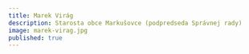 ```yaml
---
title: Marek Virág
description: Starosta obce Markušovce (podpredseda Správnej rady)
image: marek-virag.jpg
published: true
---
```

